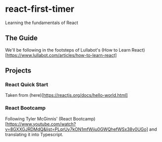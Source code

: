 # react-first-timer
Learning the fundamentals of React

## The Guide

We'll be following in the footsteps of Lullabot's (How to Learn React)[https://www.lullabot.com/articles/how-to-learn-react]


## Projects

### React Quick Start

Taken from (here)[https://reactjs.org/docs/hello-world.html]

### React Bootcamp

Following Tyler McGinnis' (React Bootcamp)[https://www.youtube.com/watch?v=8GXXGJRDMdQ&list=PLqrUy7kON1mfWjiu0GWQhefWSx38v0UGo] and translating it into Typescript.

